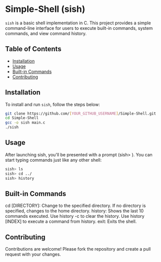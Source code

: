 # Simple-Shell (sish)

`sish` is a basic shell implementation in C. This project provides a simple command-line interface for users to execute built-in commands, system commands, and view command history.

## Table of Contents

- [Installation](#installation)
- [Usage](#usage)
- [Built-in Commands](#built-in-commands)
- [Contributing](#contributing)

## Installation

To install and run `sish`, follow the steps below:

```bash
git clone https://github.com/[YOUR_GITHUB_USERNAME]/Simple-Shell.git
cd Simple-Shell
gcc -o sish main.c
./sish
```

## Usage
After launching sish, you'll be presented with a prompt (sish> ). You can start typing commands just like any other shell:
```bash
sish> ls
sish> cd ../
sish> history
```

## Built-in Commands
cd [DIRECTORY]: Change to the specified directory. If no directory is specified, changes to the home directory.
history: Shows the last 10 commands executed.
Use history -c to clear the history.
Use history [INDEX] to execute a command from history.
exit: Exits the shell.

## Contributing
Contributions are welcome! Please fork the repository and create a pull request with your changes.

